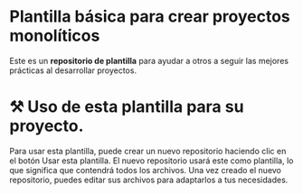 # Plantilla básica para crear proyectos monolíticos
Este es un **repositorio de plantilla** para ayudar a otros a seguir las mejores prácticas al desarrollar proyectos.
# ⚒️ Uso de esta plantilla para su proyecto.
Para usar esta plantilla, puede crear un nuevo repositorio haciendo clic en el botón Usar esta plantilla.
El nuevo repositorio usará este como plantilla, lo que significa que contendrá todos los archivos. Una vez creado el nuevo repositorio, puedes editar sus archivos para adaptarlos a tus necesidades.
